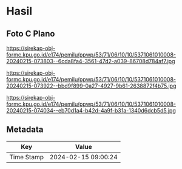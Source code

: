 # Hasil

## Foto C Plano

https://sirekap-obj-formc.kpu.go.id/e174/pemilu/ppwp/53/71/06/10/10/5371061010008-20240215-073803--6cda8fa4-3561-47d2-a039-86708d784af7.jpg

https://sirekap-obj-formc.kpu.go.id/e174/pemilu/ppwp/53/71/06/10/10/5371061010008-20240215-073922--bbd9f899-0a27-4927-9b61-2638872f4b75.jpg

https://sirekap-obj-formc.kpu.go.id/e174/pemilu/ppwp/53/71/06/10/10/5371061010008-20240215-074034--eb70d1a4-b42d-4a9f-b31a-1340d6dcb5d5.jpg


## Metadata

| Key        | Value               |
| ---------- | ------------------- |
| Time Stamp | 2024-02-15 09:00:24 |



